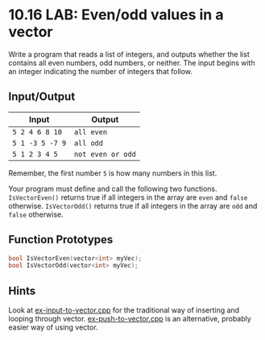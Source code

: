 # 10.16 LAB: Even/odd values in a vector
Write a program that reads a list of integers,
and outputs whether the list contains all even numbers, odd numbers, or neither.
The input begins with an integer indicating the number of integers that follow.

## Input/Output
Input | Output
--- | ---
`5 2 4 6 8 10` | `all even`
`5 1 -3 5 -7 9` | `all odd`
`5 1 2 3 4 5` | `not even or odd`

Remember, the first number `5` is how many numbers in this list.

Your program must define and call the following two functions.
`IsVectorEven()` returns true if all integers in the array are `even`
and `false` otherwise.
`IsVectorOdd()` returns true if all integers in the array are `odd`
and `false` otherwise.

## Function Prototypes
```cpp
bool IsVectorEven(vector<int> myVec);
bool IsVectorOdd(vector<int> myVec);
```

## Hints
Look at [ex-input-to-vector.cpp] for the traditional way of inserting
and looping through vector.
[ex-push-to-vector.cpp] is an alternative, probably easier way of using vector.

[ex-input-to-vector.cpp]: ../../10-arrays-and-vectors/10.16-optional-even-ood-values/ex-input-to-vector.cpp
[ex-push-to-vector.cpp]: ../../10-arrays-and-vectors/10.16-optional-even-ood-values/ex-push-to-vector.cpp

